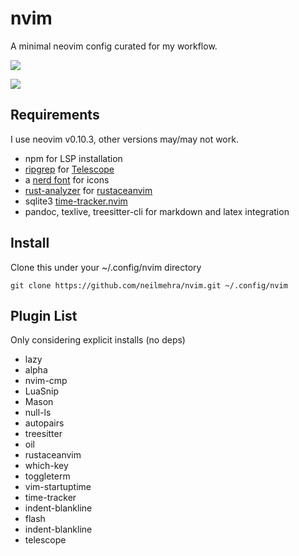 # nvim

A minimal neovim config curated for my workflow.

![](https://i.imgur.com/AbwVbZz.png)

![](https://i.imgur.com/5rHVL4e.png)

## Requirements
I use neovim v0.10.3, other versions may/may not work.

- npm for LSP installation
- [ripgrep](https://github.com/BurntSushi/ripgrep) for [Telescope](https://github.com/nvim-telescope/telescope.nvim)
- a [nerd font](https://github.com/ryanoasis/nerd-fonts) for icons
- [rust-analyzer](https://rust-analyzer.github.io/) for [rustaceanvim](https://github.com/mrcjkb/rustaceanvim)
- sqlite3 [time-tracker.nvim](https://github.com/3rd/time-tracker.nvim)
- pandoc, texlive, treesitter-cli for markdown and latex integration



## Install
Clone this under your ~/.config/nvim directory

```
git clone https://github.com/neilmehra/nvim.git ~/.config/nvim
```

## Plugin List

Only considering explicit installs (no deps)

- lazy
- alpha
- nvim-cmp
- LuaSnip
- Mason
- null-ls
- autopairs
- treesitter
- oil
- rustaceanvim
- which-key
- toggleterm
- vim-startuptime
- time-tracker
- indent-blankline
- flash
- indent-blankline
- telescope
